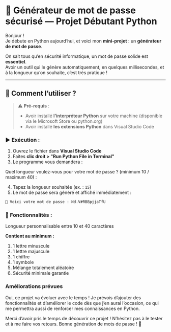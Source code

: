 # 🔐 Générateur de mot de passe sécurisé — Projet Débutant Python

Bonjour !  
Je débute en Python aujourd’hui, et voici mon **mini-projet** : un **générateur de mot de passe**.

On sait tous qu’en sécurité informatique, un mot de passe solide est **essentiel**.  
Avoir un outil qui le génère automatiquement, en quelques millisecondes, et à la longueur qu’on souhaite, c’est très pratique !

---

## 🚀 Comment l’utiliser ?

> ⚠️ **Pré-requis** :  
> - Avoir installé **l’interpréteur Python** sur votre machine (disponible via le Microsoft Store ou python.org)  
> - Avoir installé **les extensions Python** dans Visual Studio Code

### ▶️ Exécution :

1. Ouvrez le fichier dans **Visual Studio Code**
2. Faites **clic droit > "Run Python File in Terminal"**
3. Le programme vous demandera :


Quel longueur voulez-vous pour votre mot de passe ? (minimum 10 / maximum 40) :

4. Tapez la longueur souhaitée (ex. : `15`)  
5. Le mot de passe sera généré et affiché immédiatement :

```bash
🔐 Voici votre mot de passe : Nd.V#RBBpjjaTfU 
```
### 🎯 Fonctionnalités :

 Longueur personnalisable entre 10 et 40 caractères

 **Contient au minimum :**
1. 1 lettre minuscule
2. 1 lettre majuscule
3. 1 chiffre
4. 1 symbole
5. Mélange totalement aléatoire
6. Sécurité minimale garantie

### Améliorations prévues
Oui, ce projet va évoluer avec le temps !
Je prévois d’ajouter des fonctionnalités et d’améliorer le code dès que j’en aurai l’occasion, ce qui me permettra aussi de renforcer mes connaissances en Python.

Merci d’avoir pris le temps de découvrir ce projet ! N’hésitez pas à le tester et à me faire vos retours. Bonne génération de mots de passe ! 🔐
